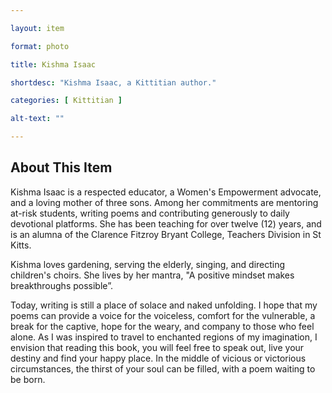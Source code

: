 ```yaml
--- 

layout: item

format: photo 

title: Kishma Isaac

shortdesc: "Kishma Isaac, a Kittitian author."

categories: [ Kittitian ] 

alt-text: ""

--- 
```


## About This Item 

Kishma Isaac is a respected educator, a Women's Empowerment advocate, and a loving mother of three sons. Among her commitments are mentoring at-risk students, writing poems and contributing generously to daily devotional platforms. She has been teaching for over twelve (12) years, and is an alumna of the Clarence Fitzroy Bryant College, Teachers Division in St Kitts.

Kishma loves gardening, serving the elderly, singing, and directing children's choirs. She lives by her mantra, "A positive mindset makes breakthroughs possible”. 

Today, writing is still a place of solace and naked unfolding. I hope that my poems can provide a voice for the voiceless, comfort for the vulnerable, a break for the captive, hope for the weary, and company to those who feel alone. As I was inspired to travel to enchanted regions of my imagination, I envision that reading this book, you will feel free to speak out, live your destiny and find your happy place. In the middle of vicious or victorious circumstances, the thirst of your soul can be filled, with a poem waiting to be born.
